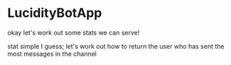 # LucidityBotApp


okay let's work out some stats we can serve!

stat simple I guess; let's work out how to return the user who has sent the most messages in the channel
